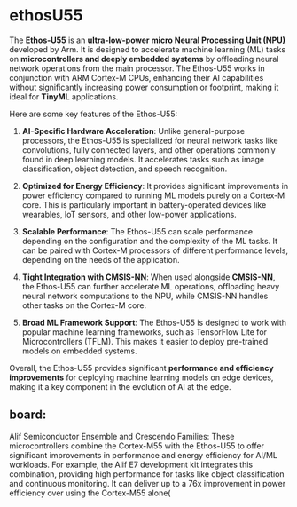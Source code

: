 # ethosU55

The **Ethos-U55** is an **ultra-low-power micro Neural Processing Unit (NPU)** developed by Arm. It is designed to accelerate machine learning (ML) tasks on **microcontrollers and deeply embedded systems** by offloading neural network operations from the main processor. The Ethos-U55 works in conjunction with ARM Cortex-M CPUs, enhancing their AI capabilities without significantly increasing power consumption or footprint, making it ideal for **TinyML** applications.

Here are some key features of the Ethos-U55:

1. **AI-Specific Hardware Acceleration**: Unlike general-purpose processors, the Ethos-U55 is specialized for neural network tasks like convolutions, fully connected layers, and other operations commonly found in deep learning models. It accelerates tasks such as image classification, object detection, and speech recognition.
   
2. **Optimized for Energy Efficiency**: It provides significant improvements in power efficiency compared to running ML models purely on a Cortex-M core. This is particularly important in battery-operated devices like wearables, IoT sensors, and other low-power applications.
   
3. **Scalable Performance**: The Ethos-U55 can scale performance depending on the configuration and the complexity of the ML tasks. It can be paired with Cortex-M processors of different performance levels, depending on the needs of the application.
   
4. **Tight Integration with CMSIS-NN**: When used alongside **CMSIS-NN**, the Ethos-U55 can further accelerate ML operations, offloading heavy neural network computations to the NPU, while CMSIS-NN handles other tasks on the Cortex-M core.

5. **Broad ML Framework Support**: The Ethos-U55 is designed to work with popular machine learning frameworks, such as TensorFlow Lite for Microcontrollers (TFLM). This makes it easier to deploy pre-trained models on embedded systems.

Overall, the Ethos-U55 provides significant **performance and efficiency improvements** for deploying machine learning models on edge devices, making it a key component in the evolution of AI at the edge.

## board:

Alif Semiconductor Ensemble and Crescendo Families: These microcontrollers combine the Cortex-M55 with the Ethos-U55 to offer significant improvements in performance and energy efficiency for AI/ML workloads. For example, the Alif E7 development kit integrates this combination, providing high performance for tasks like object classification and continuous monitoring. It can deliver up to a 76x improvement in power efficiency over using the Cortex-M55 alone​(